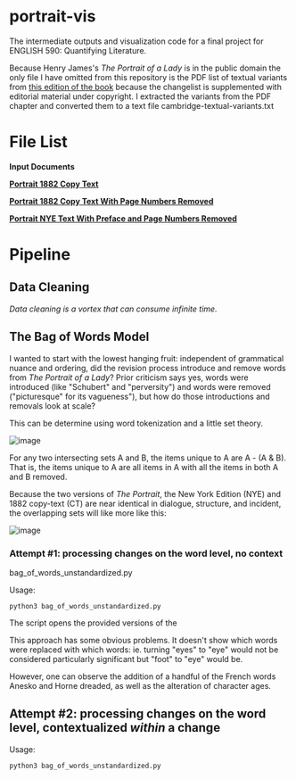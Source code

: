 # portrait-vis
The intermediate outputs and visualization code for a final project for ENGLISH 590: Quantifying Literature.  

Because Henry James's *The Portrait of a Lady* is in the public domain the only file I have omitted from this repository is the PDF list of textual variants from [this edition of the book](https://www.cambridge.org/core/books/abs/portrait-of-a-lady/textual-variants/043E375660B293FE913A585215206122) because the changelist is supplemented with editorial material under copyright. I extracted the variants from the PDF chapter and converted them to a text file cambridge-textual-variants.txt

# File List

**Input Documents**

[**Portrait 1882 Copy Text**](https://github.com/wintere/portrait-vis/blob/main/raw-portrait-1881-copy.txt)

[**Portrait 1882 Copy Text With Page Numbers Removed**](https://github.com/wintere/portrait-vis/blob/main/raw-portrait-1881-copy-no-pagenums.txt)

[**Portrait NYE Text With Preface and Page Numbers Removed**](https://github.com/wintere/portrait-vis/blob/main/raw-portrait-1908-nye-no-preface.txt)


# Pipeline

## Data Cleaning

*Data cleaning is a vortex that can consume infinite time.*

## The Bag of Words Model

I wanted to start with the lowest hanging fruit: independent of grammatical nuance and ordering, did the revision process introduce and remove words from *The Portrait of a Lady*? Prior criticism says yes, words were introduced (like "Schubert" and "perversity") and words were removed ("picturesque" for its vagueness"), but how do those introductions and removals look at scale?

This can be determine using word tokenization and a little set theory.

![image](https://user-images.githubusercontent.com/7553742/164237906-c96992b1-208c-415b-b182-489b970961b3.png)

For any two intersecting sets A and B, the items unique to A are A - (A & B). That is, the items unique to A are all items in A with all the items in both A and B removed.

Because the two versions of *The Portrait*, the New York Edition (NYE) and 1882 copy-text (CT) are near identical in dialogue, structure, and incident, the overlapping sets will like more like this:

![image](https://user-images.githubusercontent.com/7553742/164240328-5287033b-cb63-4064-906f-64d79947b1fb.png)

### Attempt #1: processing changes on the word level, no context

bag_of_words_unstandardized.py

Usage: 
```
python3 bag_of_words_unstandardized.py
```
The script opens the provided versions of the 

This approach has some obvious problems. It doesn't show which words were replaced with which words: ie. turning "eyes" to "eye" would not be considered particularly significant but "foot" to "eye" would be. 

However, one can observe the addition of a handful of the French words Anesko and Horne dreaded, as well as the alteration of character ages.

## Attempt #2: processing changes on the word level, contextualized *within* a change


Usage: 
```
python3 bag_of_words_unstandardized.py
```
